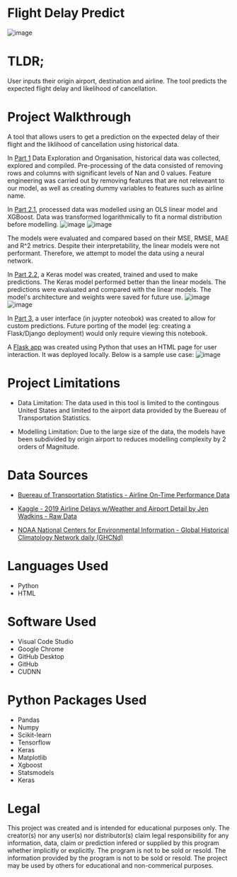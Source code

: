 # Flight Delay Predict

![image](https://user-images.githubusercontent.com/59853149/232960546-57ccabb8-4da3-4524-8f29-260d28002c1d.png)

# TLDR;

User inputs their origin airport, destination and airline. The tool predicts the expected flight delay and likelihood of cancellation.

# Project Walkthrough
A tool that allows users to get a prediction on the expected delay of their flight and the liklihood of cancellation using historical data. 

In [Part 1](https://github.com/eliaabumanneh/Flight_Delay_Predict/blob/main/bin/Part_1_Data_Processing.ipynb) Data Exploration and Organisation, historical data was collected, explored and compiled. Pre-processing of the data consisted of removing rows and columns with significant levels of Nan and 0 values. Feature engineering was carried out by removing features that are not releveant to our model, as well as creating dummy variables to features such as airline name. 


In [Part 2.1](https://github.com/eliaabumanneh/Flight_Delay_Predict/blob/main/bin/Part_2.1_Modelling_Linear.ipynb), processed data was modelled using an OLS linear model and XGBoost. Data was transformed logarithmically to fit a normal distribution before modelling.
![image](https://user-images.githubusercontent.com/59853149/233200473-6287324a-a4f6-46f6-97db-dea9b0d68f5d.png)
![image](https://user-images.githubusercontent.com/59853149/233200580-72ae10f0-59de-4d8d-9119-1bfe30f1af95.png)


The models were evaluated and compared based on their MSE, RMSE, MAE and R^2 metrics. Despite their interpretability, the linear models were not performant. Therefore, we attempt to model the data using a neural network.

In [Part 2.2](https://github.com/eliaabumanneh/Flight_Delay_Predict/blob/main/bin/Part_2.2_Keras_Modelling-No-Clipping-No-Weather.ipynb), a Keras model was created, trained and used to make predictions. The Keras model performed better than the linear models. The predictions were evaluated and compared with the linear models. The model's architecture and weights were saved for future use. 
![image](https://user-images.githubusercontent.com/59853149/233199863-4e9303d9-bd8e-4ced-ae39-2c69e8b2d9e7.png)
![image](https://user-images.githubusercontent.com/59853149/233201100-9bcf824a-8a22-4d4a-b371-f594c9d8fa87.png)





In [Part 3](https://github.com/eliaabumanneh/Flight_Delay_Predict/blob/main/bin/Part_3_User_interface.ipynb), a user interface (in juypter noteobok) was created to allow for custom predictions. Future porting of the model (eg: creating a Flask/Django deployment) would only require viewing this notebook. 

A [Flask app](https://github.com/eliaabumanneh/Flight_Delay_Predict/blob/main/production/app.py) was created using Python that uses an HTML page for user interaction. It was deployed locally. Below is a sample use case: 
![image](https://user-images.githubusercontent.com/59853149/232960546-57ccabb8-4da3-4524-8f29-260d28002c1d.png)




# Project Limitations
* Data Limitation: The data used in this tool is limited to the contingous United States and limited to the airport data provided by the Buereau of Transportation Statistics. 

* Modelling Limitation: Due to the large size of the data, the models have been subdivided by origin airport to reduces modelling complexity by 2 orders of Magnitude. 

# Data Sources
* [Buereau of Transportation Statistics - Airline On-Time Performance Data](https://www.transtats.bts.gov/Tables.asp?QO_VQ=EFD&QO_anzr=Nv4yv0r%FDb0-gvzr%FDcr4s14zn0pr%FDQn6n&QO_fu146_anzr=b0-gvzr) 
* [Kaggle - 2019 Airline Delays w/Weather and Airport Detail by Jen Wadkins -  Raw Data](https://www.kaggle.com/datasets/threnjen/2019-airline-delays-and-cancellations)

* [NOAA National Centers for Environmental Information - Global Historical Climatology Network daily (GHCNd) ](https://noaa-ghcn-pds.s3.amazonaws.com/index.html#csv/by_year/)

# Languages Used
* Python
* HTML

# Software Used
* Visual Code Studio
* Google Chrome
* GitHub Desktop
* GitHub
* CUDNN

# Python Packages Used
* Pandas
* Numpy
* Scikit-learn
* Tensorflow 
* Keras
* Matplotlib
* Xgboost
* Statsmodels
* Keras

# Legal

This project was created and is intended for educational purposes only. The creator(s) nor any user(s) nor distributor(s) claim legal responsibility for any information, data, claim or prediction infered or supplied by this program whether implicitly or explicitly. The program is not to be sold or resold. The information provided by the program is not to be sold or resold. The project may be used by others for educational and non-commerical purposes. 

